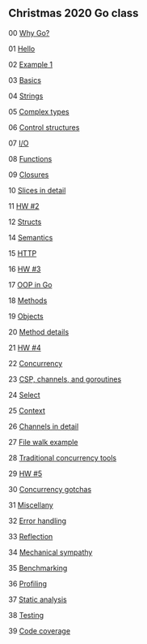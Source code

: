 ## Christmas 2020 Go class

00 [Why Go?](go-00-intro-slides.pdf)

01 [Hello](go-01-hello-slides.pdf)

02 [Example 1](go-02-example1-slides.pdf)

03 [Basics](go-03-basics-slides.pdf)

04 [Strings](go-04-strings-slides.pdf)

05 [Complex types](go-05-complex-slides.pdf)

06 [Control structures](go-06-controls-slides.pdf)

07 [I/O](go-07-io-slides.pdf)

08 [Functions](go-08-funcs-slides.pdf)

09 [Closures](go-09-closures-slides.pdf)

10 [Slices in detail](go-10-slices-slides.pdf)

11 [HW #2](go-11-hw2-slides.pdf)

12 [Structs](go-12-structs-slides.pdf)

14 [Semantics](go-14-semantics-slides.pdf)

15 [HTTP](go-15-http-slides.pdf)

16 [HW #3](go-16-hw3-slides.pdf)

17 [OOP in Go](go-17-oop-slides.pdf)

18 [Methods](go-18-methods-slides.pdf)

19 [Objects](go-19-objects-slides.pdf)

20 [Method details](go-20-details-slides.pdf)

21 [HW #4](go-21-hw4-slides.pdf)

22 [Concurrency](go-22-concurrency-slides.pdf)

23 [CSP, channels, and goroutines](go-23-csp-slides.pdf)

24 [Select](go-24-select-slides.pdf)

25 [Context](go-25-context-slides.pdf)

26 [Channels in detail](go-26-channels-slides.pdf)

27 [File walk example](go-27-walk-slides.pdf)

28 [Traditional concurrency tools](go-28-mutex-slides.pdf)

29 [HW #5](go-29-hw5-slides.pdf)

30 [Concurrency gotchas](go-30-gotchas-slides.pdf)

31 [Miscellany](go-31-misc-slides.pdf)

32 [Error handling](go-32-errors-slides.pdf)

33 [Reflection](go-33-reflect-slides.pdf)

34 [Mechanical sympathy](go-34-sympathy-slides.pdf)

35 [Benchmarking](go-35-bench-slides.pdf)

36 [Profiling](go-36-profile-slides.pdf)

37 [Static analysis](go-37-static-slides.pdf)

38 [Testing](go-38-testing-slides.pdf)

39 [Code coverage](go-39-coverage-slides.pdf)

